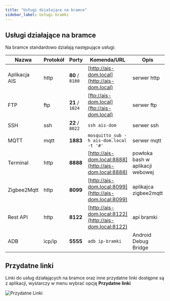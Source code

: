 ```yaml
---
title: "Usługi działające na bramce"
sidebar_label: Usługi bramki
---
```



## Usługi działające na bramce

Na bramce standardowo działają następujące usługi:

Nazwa         | Protokół | Porty | Komenda/URL                                                          | Opis
----          | ----     | ------- | -------                                                            | -----------
 Aplikacja AIS| http     | **80** / `8180`  | [http://ais-dom.local](http://ais-dom.local)              | serwer http
 FTP          | ftp      | **21** / `1024`  | [ftp://ais-dom.local](ftp://ais-dom.local)                | serwer ftp
 SSH          | ssh      | **22** / `8022`  | ```ssh ais-dom```                                         | serwer ssh
 MQTT         | mqtt     | **1883**         | ```mosquitto_sub -h ais-dom.local -t '#'```               | serwer mqtt
 Terminal     | http     | **8888**         | [http://ais-dom.local:8888](http://ais-dom.local:8888)    | powłoka bash w aplikacji webowej
 Zigbee2Mqtt  | http     | **8099**         | [http://ais-dom.local:8099](http://ais-dom.local:8099)    | aplikajca zigbee2mqtt
 Rest API     | http     | **8122**         | [http://ais-dom.local:8122](http://ais-dom.local:8122)    | api bramki
 ADB          | icp/ip   | **5555**         | ```adb ip-bramki```                                       | Android Debug Bridge


## Przydatne linki

Linki do usług działających na bramce oraz inne przydatne linki dostępne są z aplikacji, wystarczy w menu wybrać opcję **Przydatne linki**

![Przydatne Linki](/img/en/bramka/ais_gate_links.png)
